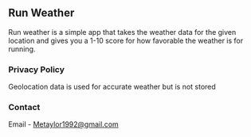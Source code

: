 ## Run Weather

Run weather is a simple app that takes the weather data for the given location and gives you a 1-10 score for how favorable the weather is for running.

### Privacy Policy
Geolocation data is used for accurate weather but is not stored


### Contact

Email - Metaylor1992@gmail.com


